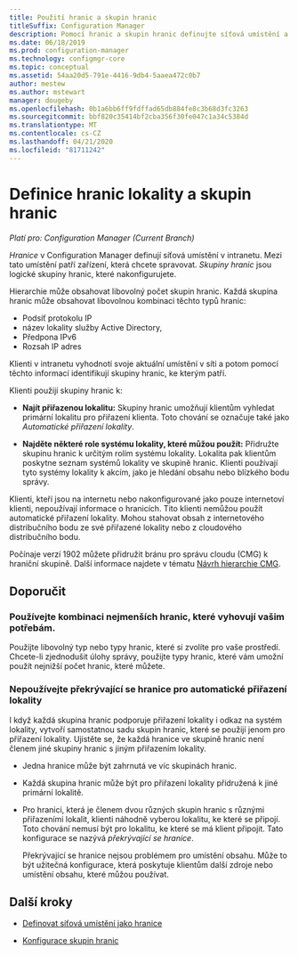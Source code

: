 ```yaml
---
title: Použití hranic a skupin hranic
titleSuffix: Configuration Manager
description: Pomocí hranic a skupin hranic definujte síťová umístění a přístupné systémy lokality pro zařízení, která spravujete.
ms.date: 06/18/2019
ms.prod: configuration-manager
ms.technology: configmgr-core
ms.topic: conceptual
ms.assetid: 54aa20d5-791e-4416-9db4-5aaea472c0b7
author: mestew
ms.author: mstewart
manager: dougeby
ms.openlocfilehash: 0b1a6bb6ff9fdffad65db884fe8c3b68d3fc3263
ms.sourcegitcommit: bbf820c35414bf2cba356f30fe047c1a34c5384d
ms.translationtype: MT
ms.contentlocale: cs-CZ
ms.lasthandoff: 04/21/2020
ms.locfileid: "81711242"
---
```

# <a name="define-site-boundaries-and-boundary-groups"></a>Definice hranic lokality a skupin hranic

*Platí pro: Configuration Manager (Current Branch)*

*Hranice* v Configuration Manager definují síťová umístění v intranetu. Mezi tato umístění patří zařízení, která chcete spravovat. *Skupiny hranic* jsou logické skupiny hranic, které nakonfigurujete.

Hierarchie může obsahovat libovolný počet skupin hranic. Každá skupina hranic může obsahovat libovolnou kombinaci těchto typů hranic:  

- Podsíť protokolu IP  
- název lokality služby Active Directory,  
- Předpona IPv6  
- Rozsah IP adres  

Klienti v intranetu vyhodnotí svoje aktuální umístění v síti a potom pomocí těchto informací identifikují skupiny hranic, ke kterým patří.  

Klienti použijí skupiny hranic k:  

- **Najít přiřazenou lokalitu:** Skupiny hranic umožňují klientům vyhledat primární lokalitu pro přiřazení klienta. Toto chování se označuje také jako *Automatické přiřazení lokality*.  

- **Najděte některé role systému lokality, které můžou použít:** Přidružte skupinu hranic k určitým rolím systému lokality. Lokalita pak klientům poskytne seznam systémů lokality ve skupině hranic. Klienti používají tyto systémy lokality k akcím, jako je hledání obsahu nebo blízkého bodu správy.  

Klienti, kteří jsou na internetu nebo nakonfigurované jako pouze internetoví klienti, nepoužívají informace o hranicích. Tito klienti nemůžou použít automatické přiřazení lokality. Mohou stahovat obsah z internetového distribučního bodu ze své přiřazené lokality nebo z cloudového distribučního bodu.  

Počínaje verzí 1902 můžete přidružit bránu pro správu cloudu (CMG) k hraniční skupině. Další informace najdete v tématu [Návrh hierarchie CMG](../../../clients/manage/cmg/plan-cloud-management-gateway.md#hierarchy-design).<!--3640932-->


## <a name="recommendations"></a><a name="BKMK_BoundaryBestPractices"></a>Doporučit

### <a name="use-a-mix-of-the-fewest-boundaries-that-meet-your-needs"></a>Používejte kombinaci nejmenších hranic, které vyhovují vašim potřebám.

Použijte libovolný typ nebo typy hranic, které si zvolíte pro vaše prostředí. Chcete-li zjednodušit úlohy správy, použijte typy hranic, které vám umožní použít nejnižší počet hranic, které můžete.

### <a name="avoid-overlapping-boundaries-for-automatic-site-assignment"></a>Nepoužívejte překrývající se hranice pro automatické přiřazení lokality

I když každá skupina hranic podporuje přiřazení lokality i odkaz na systém lokality, vytvoří samostatnou sadu skupin hranic, které se použijí jenom pro přiřazení lokality. Ujistěte se, že každá hranice ve skupině hranic není členem jiné skupiny hranic s jiným přiřazením lokality.

- Jedna hranice může být zahrnutá ve víc skupinách hranic.  

- Každá skupina hranic může být pro přiřazení lokality přidružená k jiné primární lokalitě.  

- Pro hranici, která je členem dvou různých skupin hranic s různými přiřazeními lokalit, klienti náhodně vyberou lokalitu, ke které se připojí. Toto chování nemusí být pro lokalitu, ke které se má klient připojit. Tato konfigurace se nazývá *překrývající se hranice*.  

    Překrývající se hranice nejsou problémem pro umístění obsahu. Může to být užitečná konfigurace, která poskytuje klientům další zdroje nebo umístění obsahu, které můžou používat.  


## <a name="next-steps"></a>Další kroky

- [Definovat síťová umístění jako hranice](boundaries.md)

- [Konfigurace skupin hranic](boundary-groups.md)
